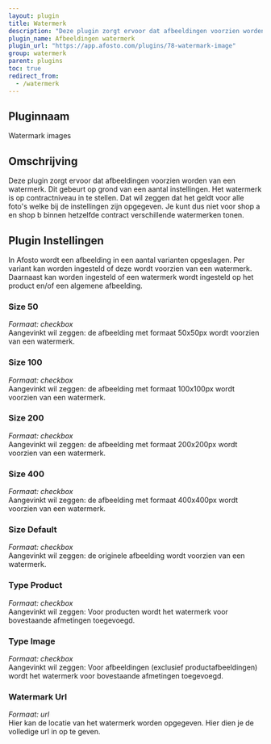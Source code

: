```yaml
---
layout: plugin
title: Watermerk
description: "Deze plugin zorgt ervoor dat afbeeldingen voorzien worden van een watermerk. Dit gebeurt op grond van een aantal instellingen."
plugin_name: Afbeeldingen watermerk
plugin_url: "https://app.afosto.com/plugins/78-watermark-image"
group: watermerk
parent: plugins
toc: true
redirect_from:
  - /watermerk
---
```

## Pluginnaam
Watermark images

## Omschrijving
Deze plugin zorgt ervoor dat afbeeldingen voorzien worden van een watermerk. Dit gebeurt op grond van een aantal instellingen. Het watermerk is op contractniveau in te stellen. Dat wil zeggen dat het geldt voor alle foto's welke bij de instellingen zijn opgegeven. Je kunt dus niet voor shop a en shop b binnen hetzelfde contract verschillende watermerken tonen.

## Plugin Instellingen
In Afosto wordt een afbeelding in een aantal varianten opgeslagen. Per variant kan worden ingesteld of deze wordt voorzien van een watermerk. Daarnaast kan worden ingesteld of een watermerk wordt ingesteld op het product en/of een algemene afbeelding.

### Size 50
_Formaat: checkbox_  
Aangevinkt wil zeggen: de afbeelding met formaat 50x50px wordt voorzien van een watermerk.

### Size 100
_Formaat: checkbox_  
Aangevinkt wil zeggen: de afbeelding met formaat 100x100px wordt voorzien van een watermerk.

### Size 200
_Formaat: checkbox_  
Aangevinkt wil zeggen: de afbeelding met formaat 200x200px wordt voorzien van een watermerk.

### Size 400
_Formaat: checkbox_  
Aangevinkt wil zeggen: de afbeelding met formaat 400x400px wordt voorzien van een watermerk.

### Size Default
_Formaat: checkbox_  
Aangevinkt wil zeggen: de originele afbeelding wordt voorzien van een watermerk.

### Type Product
_Formaat: checkbox_  
Aangevinkt wil zeggen: Voor producten wordt het watermerk voor bovestaande afmetingen toegevoegd.


### Type Image
_Formaat: checkbox_  
Aangevinkt wil zeggen: Voor afbeeldingen (exclusief productafbeeldingen) wordt het watermerk voor bovestaande afmetingen toegevoegd.

### Watermark Url
_Formaat: url_  
Hier kan de locatie van het watermerk worden opgegeven. Hier dien je de volledige url in op te geven. 
